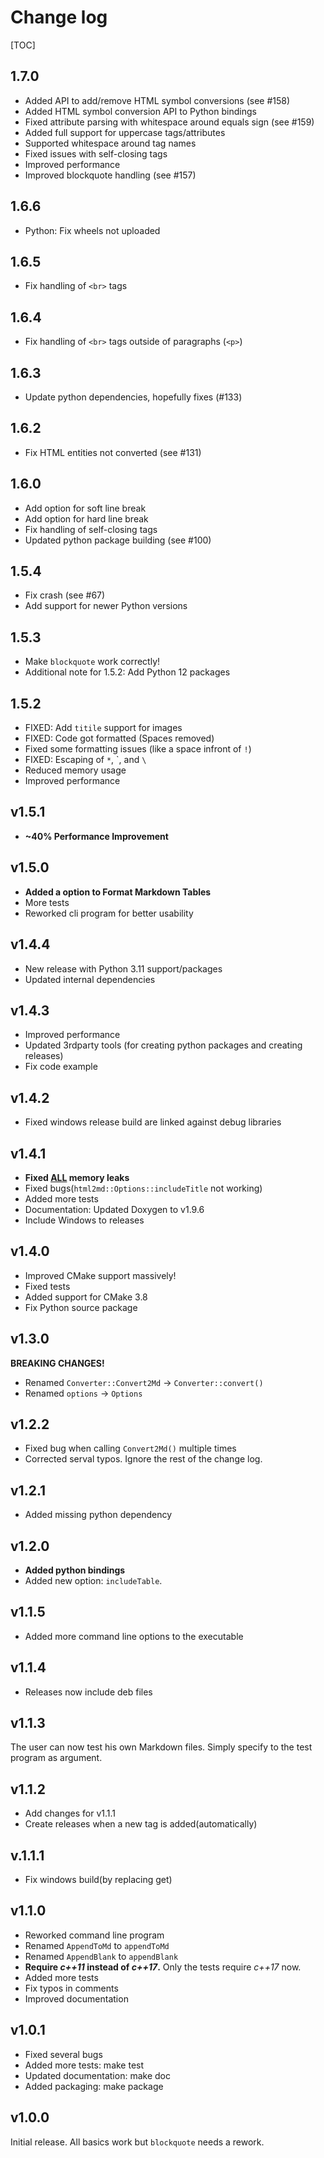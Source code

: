 # Change log

[TOC]

## 1.7.0
- Added API to add/remove HTML symbol conversions (see #158)
- Added HTML symbol conversion API to Python bindings
- Fixed attribute parsing with whitespace around equals sign (see #159)
- Added full support for uppercase tags/attributes
- Supported whitespace around tag names
- Fixed issues with self-closing tags
- Improved performance
- Improved blockquote handling (see #157)

## 1.6.6
- Python: Fix wheels not uploaded

## 1.6.5
- Fix handling of `<br>` tags

## 1.6.4
- Fix handling of `<br>` tags outside of paragraphs (`<p>`)

## 1.6.3
- Update python dependencies, hopefully fixes (#133)

## 1.6.2
- Fix HTML entities not converted (see #131)

## 1.6.0

- Add option for soft line break
- Add option for hard line break
- Fix handling of self-closing tags
- Updated python package building (see #100)

## 1.5.4

- Fix crash (see #67)
- Add support for newer Python versions

## 1.5.3

- Make `blockquote` work correctly!
- Additional note for 1.5.2: Add Python 12 packages

## 1.5.2

- FIXED: Add `titile` support for images
- FIXED: Code got formatted (Spaces removed)
- Fixed some formatting issues (like a space infront of `!`)
- FIXED: Escaping of `*`, \`, and `\`
- Reduced memory usage
- Improved performance

## v1.5.1

- **~40% Performance Improvement**

## v1.5.0

- **Added a option to Format Markdown Tables**
- More tests
- Reworked cli program for better usability

## v1.4.4

- New release with Python 3.11 support/packages
- Updated internal dependencies

## v1.4.3

- Improved performance
- Updated 3rdparty tools (for creating python packages and creating releases)
- Fix code example

## v1.4.2

- Fixed windows release build are linked against debug libraries

## v1.4.1

- **Fixed <u>ALL</u> memory leaks**
- Fixed bugs(`html2md::Options::includeTitle` not working)
- Added more tests
- Documentation: Updated Doxygen to v1.9.6
- Include Windows to releases

## v1.4.0

- Improved CMake support massively!
- Fixed tests
- Added support for CMake 3.8
- Fix Python source package

## v1.3.0

**BREAKING CHANGES!**

- Renamed `Converter::Convert2Md` -> `Converter::convert()`
- Renamed `options` -> `Options`

## v1.2.2

- Fixed bug when calling `Convert2Md()` multiple times
- Corrected serval typos. Ignore the rest of the change log.

## v1.2.1

- Added missing python dependency

## v1.2.0

- **Added python bindings**
- Added new option: `includeTable`.

## v1.1.5

- Added more command line options to the executable

## v1.1.4

- Releases now include deb files

## v1.1.3

The user can now test his own Markdown files. Simply specify to the test program as argument.

## v1.1.2

- Add changes for v1.1.1
- Create releases when a new tag is added(automatically)

## v.1.1.1

- Fix windows build(by replacing get)

## v1.1.0

- Reworked command line program
- Renamed `AppendToMd` to `appendToMd`
- Renamed `AppendBlank` to `appendBlank`
- **Require *c++11* instead of *c++17*.** Only the tests require *c++17* now.
- Added more tests
- Fix typos in comments
- Improved documentation

## v1.0.1

- Fixed several bugs
- Added more tests: make test
- Updated documentation: make doc
- Added packaging: make package

## v1.0.0

Initial release. All basics work but `blockquote` needs a rework.

